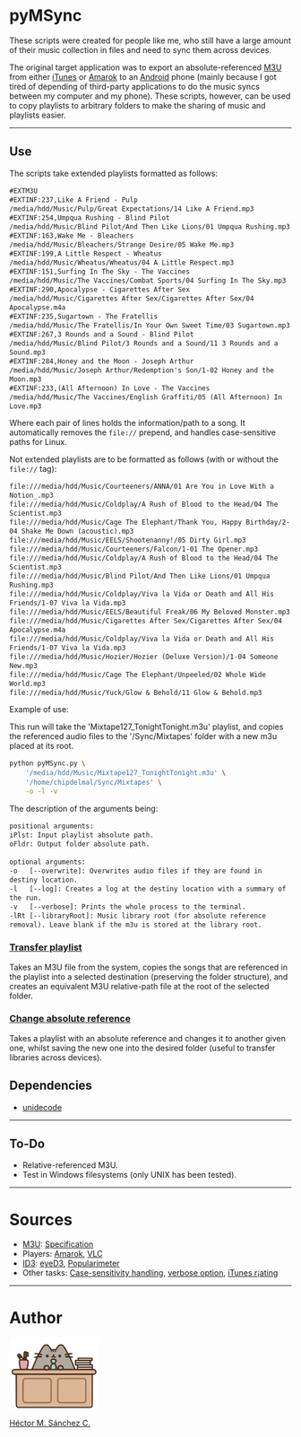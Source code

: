 # pyMSync

These scripts were created for people like me, who still have a large amount of their music collection in files and need to sync them across devices.

The original target application was to export an absolute-referenced [M3U](https://en.wikipedia.org/wiki/M3U) from either [iTunes](https://www.apple.com/itunes/) or [Amarok](https://amarok.kde.org/) to an [Android](https://www.android.com/) phone (mainly because I got tired of depending of third-party applications to do the music syncs between my computer and my phone). These scripts, however, can be used to copy playlists to arbitrary folders to make the sharing of music and playlists easier.

<hr>

## Use

The scripts take extended playlists formatted as follows:

```
#EXTM3U
#EXTINF:237,Like A Friend - Pulp
/media/hdd/Music/Pulp/Great Expectations/14 Like A Friend.mp3
#EXTINF:254,Umpqua Rushing - Blind Pilot
/media/hdd/Music/Blind Pilot/And Then Like Lions/01 Umpqua Rushing.mp3
#EXTINF:163,Wake Me - Bleachers
/media/hdd/Music/Bleachers/Strange Desire/05 Wake Me.mp3
#EXTINF:199,A Little Respect - Wheatus
/media/hdd/Music/Wheatus/Wheatus/04 A Little Respect.mp3
#EXTINF:151,Surfing In The Sky - The Vaccines
/media/hdd/Music/The Vaccines/Combat Sports/04 Surfing In The Sky.mp3
#EXTINF:290,Apocalypse - Cigarettes After Sex
/media/hdd/Music/Cigarettes After Sex/Cigarettes After Sex/04 Apocalypse.m4a
#EXTINF:235,Sugartown - The Fratellis
/media/hdd/Music/The Fratellis/In Your Own Sweet Time/03 Sugartown.mp3
#EXTINF:267,3 Rounds and a Sound - Blind Pilot
/media/hdd/Music/Blind Pilot/3 Rounds and a Sound/11 3 Rounds and a Sound.mp3
#EXTINF:284,Honey and the Moon - Joseph Arthur
/media/hdd/Music/Joseph Arthur/Redemption's Son/1-02 Honey and the Moon.mp3
#EXTINF:233,(All Afternoon) In Love - The Vaccines
/media/hdd/Music/The Vaccines/English Graffiti/05 (All Afternoon) In Love.mp3
```
Where each pair of lines holds the information/path to a song. It automatically removes the `file://` prepend, and handles case-sensitive paths for Linux.

Not extended playlists are to be formatted as follows (with or without the `file://` tag):

```
file:///media/hdd/Music/Courteeners/ANNA/01 Are You in Love With a Notion_.mp3
file:///media/hdd/Music/Coldplay/A Rush of Blood to the Head/04 The Scientist.mp3
file:///media/hdd/Music/Cage The Elephant/Thank You, Happy Birthday/2-04 Shake Me Down (acoustic).mp3
file:///media/hdd/Music/EELS/Shootenanny!/05 Dirty Girl.mp3
file:///media/hdd/Music/Courteeners/Falcon/1-01 The Opener.mp3
file:///media/hdd/Music/Coldplay/A Rush of Blood to the Head/04 The Scientist.mp3
file:///media/hdd/Music/Blind Pilot/And Then Like Lions/01 Umpqua Rushing.mp3
file:///media/hdd/Music/Coldplay/Viva la Vida or Death and All His Friends/1-07 Viva la Vida.mp3
file:///media/hdd/Music/EELS/Beautiful Freak/06 My Beloved Monster.mp3
file:///media/hdd/Music/Cigarettes After Sex/Cigarettes After Sex/04 Apocalypse.m4a
file:///media/hdd/Music/Coldplay/Viva la Vida or Death and All His Friends/1-07 Viva la Vida.mp3
file:///media/hdd/Music/Hozier/Hozier (Deluxe Version)/1-04 Someone New.mp3
file:///media/hdd/Music/Cage The Elephant/Unpeeled/02 Whole Wide World.mp3
file:///media/hdd/Music/Yuck/Glow & Behold/11 Glow & Behold.mp3
```

Example of use:

This run will take the 'Mixtape127_TonightTonight.m3u' playlist, and copies the referenced audio files to the '/Sync/Mixtapes' folder with a new m3u placed at its root.

```bash
python pyMSync.py \
    '/media/hdd/Music/Mixtape127_TonightTonight.m3u' \
    '/home/chipdelmal/Sync/Mixtapes' \
    -o -l -v
```

The description of the arguments being:

```
positional arguments:
iPlst: Input playlist absolute path.
oFldr: Output folder absolute path.      

optional arguments:
-o   [--overwrite]: Overwrites audio files if they are found in destiny location.
-l   [--log]: Creates a log at the destiny location with a summary of the run.
-v   [--verbose]: Prints the whole process to the terminal.
-lRt [--libraryRoot]: Music library root (for absolute reference removal). Leave blank if the m3u is stored at the library root.
```

### [Transfer playlist](./pyMSync.py)

Takes an M3U file from the system, copies the songs that are referenced in the playlist into a selected destination (preserving the folder structure), and creates an equivalent M3U relative-path file at the root of the selected folder.

### [Change absolute reference](./chgAbsRef.py)

Takes a playlist with an absolute reference and changes it to another given one, whilst saving the new one into the desired folder (useful to transfer libraries across devices).

## Dependencies

* [unidecode](https://pypi.org/project/Unidecode/)

<hr>

## To-Do

* Relative-referenced M3U.
* Test in Windows filesystems (only UNIX has been tested).

<hr>

# Sources

* [M3U](https://en.wikipedia.org/wiki/M3U): [Specification](https://schworak.com/blog/e39/m3u-play-list-specification/)
* Players: [Amarok](https://userbase.kde.org/Amarok/Manual), [VLC](https://www.videolan.org/doc/)
* [ID3](https://en.wikipedia.org/wiki/ID3): [eyeD3](https://eyed3.readthedocs.io/en/latest/eyed3.id3.html#eyed3.id3.frames.PopularityFrame.rating), [Popularimeter](http://id3.org/id3v2.3.0#sec4.18)
* Other tasks: [Case-sensitivity handling](https://stackoverflow.com/questions/25843269/can-you-force-os-path-isfile-to-use-case-insensitivity-when-checking-a-file-on), [verbose option](https://stackoverflow.com/questions/5980042/how-to-implement-the-verbose-or-v-option-into-a-script), [iTunes r¡ating](https://community.mp3tag.de/t/saving-itunes-rating-and-counter/3803/5)

<hr>

# Author

<img src="./media/pusheen.jpg" height="130px" align="middle"><br>

[Héctor M. Sánchez C.](https://chipdelmal.github.io/)
